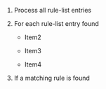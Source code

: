 1. Process all rule-list entries

1. For each rule-list entry found
   * Item2

   * Item3

   * Item4

1. If a matching rule is found
